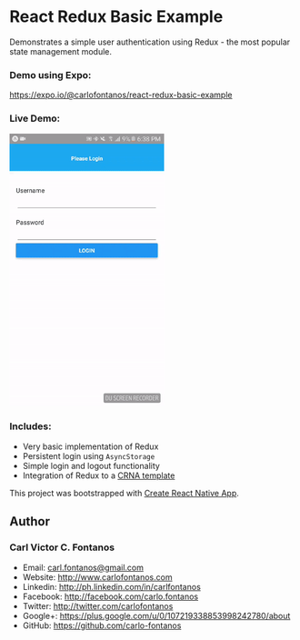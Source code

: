 # React Redux Basic Example
Demonstrates a simple user authentication using Redux - the most popular state management module.

### Demo using Expo:
https://expo.io/@carlofontanos/react-redux-basic-example

### Live Demo:
![alt text](https://github.com/carlo-fontanos/react-redux-basic-example/blob/master/demo.gif)

### Includes:
- Very basic implementation of Redux
- Persistent login using `AsyncStorage`
- Simple login and logout functionality
- Integration of Redux to a [CRNA template](https://github.com/react-community/create-react-native-app)

This project was bootstrapped with [Create React Native App](https://github.com/react-community/create-react-native-app).

## Author
### Carl Victor C. Fontanos
- Email: carl.fontanos@gmail.com
- Website: http://www.carlofontanos.com​
- Linkedin: http://ph.linkedin.com/in/carlfontanos
- Facebook: http://facebook.com/carlo.fontanos
- Twitter: http://twitter.com/carlofontanos
- Google+: https://plus.google.com/u/0/107219338853998242780/about
- GitHub: https://github.com/carlo-fontanos